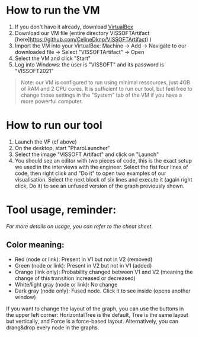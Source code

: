 # How to run the VM

1. If you don't have it already, download [VirtualBox](https://www.virtualbox.org/wiki/Downloads)
2. Download our VM file (entire directory VISSOFTArtifact [here]https://github.com/CelineDknp/VISSOFTArtifact) )
3. Import the VM into your VirtualBox: Machine -> Add -> Navigate to our downloaded file -> Select "VISSOFTArtifact" -> Open
4. Select the VM and click "Start"
5. Log into Windows: the user is "VISSOFT" and its password is "VISSOFT2021"
>Note: our VM is configured to run using minimal ressources, just 4GB of RAM and 2 CPU cores. It is sufficient to run our tool, but feel free to change those settings in the "System" tab of the VM if you have a more powerful computer.


# How to run our tool
1. Launch the VF (cf above)
2. On the desktop, start "PharoLauncher"
3. Select the image "VISSOFT Artifact" and click on "Launch"
3. You should see an editor with two pieces of code, this is the exact setup we used in the interviews with the engineer. Select the fist four lines of code, then right click and "Do it" to open two examples of our visualisation. Select the next block of six lines and execute it (again right click, Do it) to see an unfused version of the graph previously shown.


# Tool usage, reminder:
*For more details on usage, you can refer to the cheat sheet.*

## Color meaning:
- Red (node or link): Present in V1 but not in V2 (removed)
- Green (node or link): Present in V2 but not in V1 (added)
- Orange (link only): Probability changed between V1 and V2 (meaning the change of this transition increased or decreased)
- White/light gray (node or link): No change
- Dark gray (node only): Fused node. Click it to see inside (opens another window)

If you want to change the layout of the graph, you can use the buttons in the upper left corner: HorizontalTree is the default, Tree is the same layout but vertically, and Force is a force-based layout. Alternatively, you can drang&drop every node in the graphs.